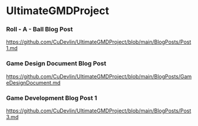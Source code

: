# UltimateGMDProject

### Roll - A - Ball Blog Post
https://github.com/CuDevlin/UltimateGMDProject/blob/main/BlogPosts/Post1.md

### Game Design Document Blog Post
https://github.com/CuDevlin/UltimateGMDProject/blob/main/BlogPosts/GameDesignDocument.md

### Game Development Blog Post 1
https://github.com/CuDevlin/UltimateGMDProject/blob/main/BlogPosts/Post3.md
